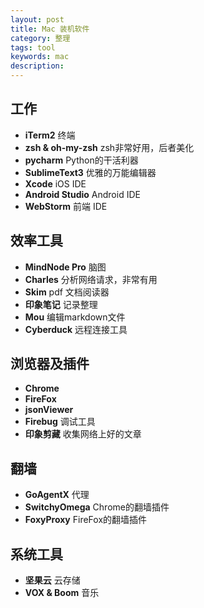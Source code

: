 ```yaml
---
layout: post                                   
title: Mac 装机软件      
category: 整理                                  
tags: tool                                   
keywords: mac                        
description: 
---
```


## 工作
- **iTerm2** 	终端
- **zsh & oh-my-zsh** zsh非常好用，后者美化
- **pycharm**	Python的干活利器
- **SublimeText3**	优雅的万能编辑器
- **Xcode**		iOS IDE
- **Android Studio** Android IDE
- **WebStorm**	前端 IDE

## 效率工具
- **MindNode Pro**	     脑图
- **Charles**	分析网络请求，非常有用
- **Skim**		pdf 文档阅读器
- **印象笔记**	记录整理
- **Mou**		编辑markdown文件
- **Cyberduck**		远程连接工具

## 浏览器及插件
- **Chrome**
- **FireFox**
- **jsonViewer**
- **Firebug**	调试工具
- **印象剪藏**	收集网络上好的文章

## 翻墙
- **GoAgentX** 代理
- **SwitchyOmega** Chrome的翻墙插件
- **FoxyProxy** FireFox的翻墙插件

## 系统工具
- **坚果云**		云存储
- **VOX & Boom**	音乐